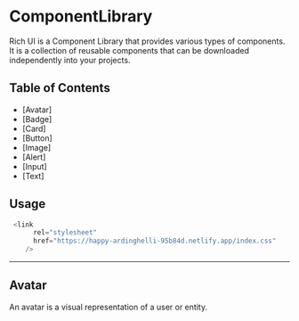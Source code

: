 # ComponentLibrary

Rich UI is a Component Library that provides various types of components. It is a collection of reusable components that can be downloaded independently into your projects.

## Table of Contents

* [Avatar]
* [Badge]
* [Card]
* [Button]
* [Image]
* [Alert]
* [Input]
* [Text]

## Usage

```javascript
 <link
      rel="stylesheet"
      href="https://happy-ardinghelli-95b84d.netlify.app/index.css"
    />
```

---

## Avatar

An avatar is a visual representation of a user or entity.



